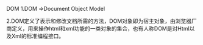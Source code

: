 DOM
1.DOM  =>Document Object Model

2.DOM定义了表示和修改文档所需的方法，DOM对象即为宿主对象，由浏览器厂商定义，用来操作html和xml功能的一类对象的集合，也有人称DOM是对Html以及Xml的标准编程接口。

